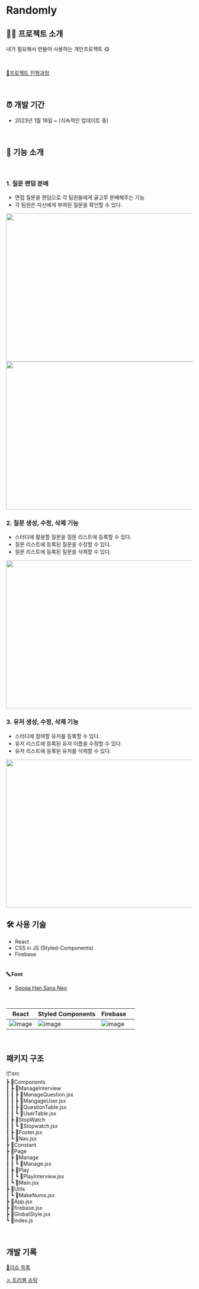 # Randomly

## 🧑‍💻 프로젝트 소개

내가 필요해서 만들어 사용하는 개인프로젝트 😋

<br>

[📝프로젝트 진행과정](https://bmy1320.tistory.com/entry/%EA%B0%9C%EC%9D%B8-%ED%94%84%EB%A1%9C%EC%A0%9D%ED%8A%B8-Randomly)

<br>

## ⏰ 개발 기간

- 2023년 1월 18일 ~ (지속적인 업데이트 중)

  <br>

## 🎰 기능 소개

<br>

### 1. 질문 랜덤 분배

- 면접 질문을 랜덤으로 각 팀원들에게 골고루 분배해주는 기능
- 각 팀원은 자신에게 부여된 질문을 확인할 수 있다.

<img src="https://user-images.githubusercontent.com/81623931/215723339-c5df4423-7865-4439-a9f5-dfbfb24ed1df.png" width="800" height="400"/>
<img src="https://user-images.githubusercontent.com/81623931/215723636-c77ee672-1b01-4bc6-9a87-bd5a3ec2193c.png" width="800" height="400"/>

<br>

### 2. 질문 생성, 수정, 삭제 기능

- 스터디에 활용할 질문을 질문 리스트에 등록할 수 있다.
- 질문 리스트에 등록된 질문을 수정할 수 있다.
- 질문 리스트에 등록된 질문을 삭제할 수 있다.

<img src="https://user-images.githubusercontent.com/81623931/215789486-34a0d541-d882-42c9-b7f1-918e1ceb5b44.png" width="800" height="400"/>

<br>

### 3. 유저 생성, 수정, 삭제 기능

- 스터디에 참여할 유저를 등록할 수 있다.
- 유저 리스트에 등록된 유저 이름을 수정할 수 있다.
- 유저 리스트에 등록된 유저를 삭제할 수 있다.

<img src="https://user-images.githubusercontent.com/81623931/215791138-e9c0a19b-797c-445d-929c-8c174f9a9f6e.png" width="800" height="400"/>

<br>

## 🛠️ 사용 기술

- React
- CSS in JS (Styled-Components)
- Firebase
  <br>
  <br>

#### 🔤 Font

- [Spoqa Han Sans Neo](https://spoqa.github.io/spoqa-han-sans/ko-KR/#intro)

<br>

| React                                                                                                           | Styled Components                                                                                               | Firebase                                                                                                        |     |
| --------------------------------------------------------------------------------------------------------------- | --------------------------------------------------------------------------------------------------------------- | --------------------------------------------------------------------------------------------------------------- | --- |
| ![image](https://user-images.githubusercontent.com/81623931/214251396-cfc402d0-7913-4bba-8684-036007cab92d.png) | ![image](https://user-images.githubusercontent.com/81623931/214252351-43963dc8-b21b-43c1-b511-bbaf8cdbb6b9.png) | ![image](https://user-images.githubusercontent.com/81623931/214251466-778569a2-fc98-430a-a097-c16836fd599a.png) |     |

<br>

## 패키지 구조

📦src<br>
┣ 📂Components<br>
┃ ┣ 📂ManageInterview<br>
┃ ┃ ┣ 📜ManageQuestion.jsx<br>
┃ ┃ ┣ 📜MangageUser.jsx<br>
┃ ┃ ┣ 📜QuestionTable.jsx<br>
┃ ┃ ┗ 📜UserTable.jsx<br>
┃ ┣ 📂StopWatch<br>
┃ ┃ ┗ 📜Stopwatch.jsx<br>
┃ ┣ 📜Footer.jsx<br>
┃ ┗ 📜Nav.jsx<br>
┣ 📂Constant<br>
┣ 📂Page<br>
┃ ┣ 📂Manage<br>
┃ ┃ ┗ 📜Manage.jsx<br>
┃ ┣ 📂Play<br>
┃ ┃ ┗ 📜PlayInterview.jsx<br>
┃ ┗ 📜Main.jsx<br>
┣ 📂Utils<br>
┃ ┗ 📜MakeNums.jsx<br>
┣ 📜App.jsx<br>
┣ 📜firebase.jsx<br>
┣ 📜GlobalStyle.jsx<br>
┗ 📜index.js<br>

<br>

## 개발 기록

[📜이슈 목록](https://github.com/soohyun-dev/Randomly/issues?q=is%3Aissue+is%3Aclosed)

[⚔️ 트러블 슈팅](https://github.com/soohyun-dev/Randomly/wiki/%ED%8A%B8%EB%9F%AC%EB%B8%94-%EC%8A%88%ED%8C%85)

<br>
